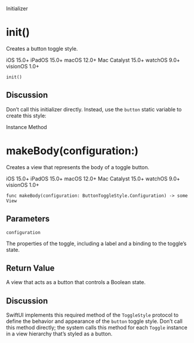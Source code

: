 Initializer

# init()

Creates a button toggle style.

iOS 15.0+  iPadOS 15.0+  macOS 12.0+  Mac Catalyst 15.0+  watchOS 9.0+
visionOS 1.0+

    
    
    init()

## Discussion

Don’t call this initializer directly. Instead, use the `button` static
variable to create this style:

Instance Method

# makeBody(configuration:)

Creates a view that represents the body of a toggle button.

iOS 15.0+  iPadOS 15.0+  macOS 12.0+  Mac Catalyst 15.0+  watchOS 9.0+
visionOS 1.0+

    
    
    func makeBody(configuration: ButtonToggleStyle.Configuration) -> some View
    

##  Parameters

`configuration`

    

The properties of the toggle, including a label and a binding to the toggle’s
state.

## Return Value

A view that acts as a button that controls a Boolean state.

## Discussion

SwiftUI implements this required method of the `ToggleStyle` protocol to
define the behavior and appearance of the `button` toggle style. Don’t call
this method directly; the system calls this method for each `Toggle` instance
in a view hierarchy that’s styled as a button.

